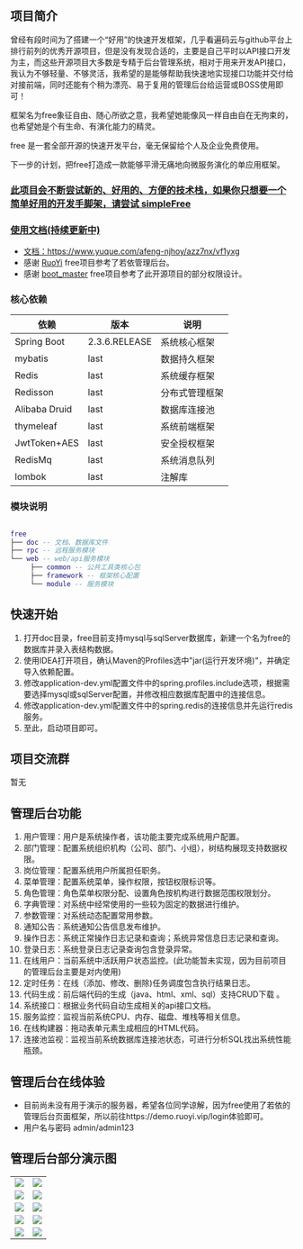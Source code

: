 ## 项目简介

曾经有段时间为了搭建一个“好用”的快速开发框架，几乎看遍码云与github平台上排行前列的优秀开源项目，但是没有发现合适的，主要是自己平时以API接口开发为主，而这些开源项目大多数是专精于后台管理系统，相对于用来开发API接口，我认为不够轻量、不够灵活，我希望的是能够帮助我快速地实现接口功能并交付给对接前端，同时还能有个稍为漂亮、易于复用的管理后台给运营或BOSS使用即可！

框架名为free象征自由、随心所欲之意，我希望她能像风一样自由自在无拘束的，也希望她是个有生命、有演化能力的精灵。

free 是一套全部开源的快速开发平台，毫无保留给个人及企业免费使用。

下一步的计划，把free打造成一款能够平滑无痛地向微服务演化的单应用框架。

### <a href="https://gitee.com/GeekAFeng/simpleFree" target="_blank">此项目会不断尝试新的、好用的、方便的技术栈，如果你只想要一个简单好用的开发手脚架，请尝试 simpleFree </a>

### <a href="https://www.yuque.com/afeng-njhoy/azz7nx/vf1yxg" target="_blank">使用文档(持续更新中)</a>


* <a href="https://www.yuque.com/afeng-njhoy/azz7nx/vf1yxg" target="_blank">文档：https://www.yuque.com/afeng-njhoy/azz7nx/vf1yxg</a> 
* 感谢 <a href="https://gitee.com/y_project/RuoYi" target="_blank">RuoYi</a> free项目参考了若依管理后台。
* 感谢 <a href="https://gitee.com/bootstrap2table/boot_master" target="_blank">boot_master</a> free项目参考了此开源项目的部分权限设计。

### 核心依赖

| 依赖                   | 版本          | 说明            |
| ---------------------- | ------------- | ------------- |
| Spring Boot            | 2.3.6.RELEASE | 系统核心框架  |
| mybatis                | last        |数据持久框架 |
| Redis                  | last        | 系统缓存框架  |
| Redisson               | last         |  分布式管理框架   |
| Alibaba Druid          | last       | 数据库连接池 |
| thymeleaf              | last        | 系统前端框架 |
| JwtToken+AES           | last        | 安全授权框架 |
| RedisMq                | last        | 系统消息队列 |
| lombok                | last        | 注解库 |

### 模块说明

```lua

free
├── doc -- 文档、数据库文件
├── rpc -- 远程服务模块
└── web -- web/api服务模块
     ├── common -- 公共工具类核心包
     ├── framework -- 框架核心配置
     └── module -- 服务模块

```

## 快速开始
1.  打开doc目录，free目前支持mysql与sqlServer数据库，新建一个名为free的数据库并录入表结构数据。
2.  使用IDEA打开项目，确认Maven的Profiles选中"jar(运行开发环境)"，并确定导入依赖配置。
3.  修改application-dev.yml配置文件中的spring.profiles.include选项，根据需要选择mysql或sqlServer配置，并修改相应数据库配置中的连接信息。
4.  修改application-dev.yml配置文件中的spring.redis的连接信息并先运行redis服务。
5.  至此，启动项目即可。


## 项目交流群

暂无

## 管理后台功能

1.  用户管理：用户是系统操作者，该功能主要完成系统用户配置。
2.  部门管理：配置系统组织机构（公司、部门、小组），树结构展现支持数据权限。
3.  岗位管理：配置系统用户所属担任职务。
4.  菜单管理：配置系统菜单，操作权限，按钮权限标识等。
5.  角色管理：角色菜单权限分配、设置角色按机构进行数据范围权限划分。
6.  字典管理：对系统中经常使用的一些较为固定的数据进行维护。
7.  参数管理：对系统动态配置常用参数。
8.  通知公告：系统通知公告信息发布维护。
9.  操作日志：系统正常操作日志记录和查询；系统异常信息日志记录和查询。
10. 登录日志：系统登录日志记录查询包含登录异常。
11. 在线用户：当前系统中活跃用户状态监控。(此功能暂未实现，因为目前项目的管理后台主要是对内使用)
12. 定时任务：在线（添加、修改、删除)任务调度包含执行结果日志。
13. 代码生成：前后端代码的生成（java、html、xml、sql）支持CRUD下载 。
14. 系统接口：根据业务代码自动生成相关的api接口文档。
15. 服务监控：监视当前系统CPU、内存、磁盘、堆栈等相关信息。
16. 在线构建器：拖动表单元素生成相应的HTML代码。
17. 连接池监视：监视当前系统数据库连接池状态，可进行分析SQL找出系统性能瓶颈。

## 管理后台在线体验

- 目前尚未没有用于演示的服务器，希望各位同学谅解，因为free使用了若依的管理后台页面框架，所以前往https://demo.ruoyi.vip/login体验即可。
- 用户名与密码 admin/admin123  


## 管理后台部分演示图

<table>
    <tr>
        <td><img src="https://oscimg.oschina.net/oscnet/up-42e518aa72a24d228427a1261cb3679f395.png"/></td>
        <td><img src="https://oscimg.oschina.net/oscnet/up-7f20dd0edba25e5187c5c4dd3ec7d3d9797.png"/></td>
    </tr>
    <tr>
        <td><img src="https://oscimg.oschina.net/oscnet/up-2dae3d87f6a8ca05057db059cd9a411d51d.png"/></td>
        <td><img src="https://oscimg.oschina.net/oscnet/up-ea4d98423471e55fba784694e45d12bd4bb.png"/></td>
    </tr>
    <tr>
        <td><img src="https://oscimg.oschina.net/oscnet/up-7f6c6e9f5873efca09bd2870ee8468b8fce.png"/></td>
        <td><img src="https://oscimg.oschina.net/oscnet/up-c708b65f2c382a03f69fe1efa8d341e6cff.png"/></td>
    </tr>
	<tr>
        <td><img src="https://oscimg.oschina.net/oscnet/up-9ab586c47dd5c7b92bca0d727962c90e3b8.png"/></td>
        <td><img src="https://oscimg.oschina.net/oscnet/up-ef954122a2080e02013112db21754b955c6.png"/></td>
    </tr>	 
    <tr>
        <td><img src="https://oscimg.oschina.net/oscnet/up-088edb4d531e122415a1e2342bccb1a9691.png"/></td>
        <td><img src="https://oscimg.oschina.net/oscnet/up-f886fe19bd820c0efae82f680223cac196c.png"/></td>
    </tr>

</table>



